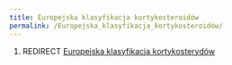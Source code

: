 ```yaml
---
title: Europejska klasyfikacja kortykosteroidów
permalink: /Europejska_klasyfikacja_kortykosteroidów/
---
```


1.  REDIRECT [Europejska klasyfikacja kortykosterydów](/Europejska_klasyfikacja_kortykosterydów "wikilink")
